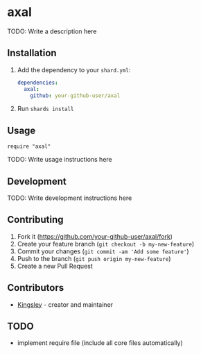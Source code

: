 # axal

TODO: Write a description here

## Installation

1. Add the dependency to your `shard.yml`:

   ```yaml
   dependencies:
     axal:
       github: your-github-user/axal
   ```

2. Run `shards install`

## Usage

```crystal
require "axal"
```

TODO: Write usage instructions here

## Development

TODO: Write development instructions here

## Contributing

1. Fork it (<https://github.com/your-github-user/axal/fork>)
2. Create your feature branch (`git checkout -b my-new-feature`)
3. Commit your changes (`git commit -am 'Add some feature'`)
4. Push to the branch (`git push origin my-new-feature`)
5. Create a new Pull Request

## Contributors

- [Kingsley](https://github.com/your-github-user) - creator and maintainer

## TODO

- implement require file (include all core files automatically)